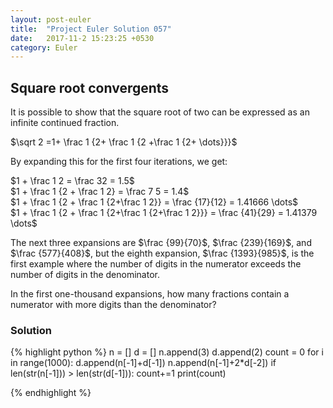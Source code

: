 ```yaml
---
layout: post-euler
title:  "Project Euler Solution 057"
date:   2017-11-2 15:23:25 +0530
category: Euler
---
```


<h2>Square root convergents</h2>
<div><p>It is possible to show that the square root of two can be expressed as an infinite continued fraction.</p><p>$\sqrt 2 =1+ \frac 1 {2+ \frac 1 {2 +\frac 1 {2+ \dots}}}$</p><p>By expanding this for the first four iterations, we get:</p><p>$1 + \frac 1 2 = \frac  32 = 1.5$<br/>
$1 + \frac 1 {2 + \frac 1 2} = \frac 7 5 = 1.4$<br/>
$1 + \frac 1 {2 + \frac 1 {2+\frac 1 2}} = \frac {17}{12} = 1.41666 \dots$<br/>
$1 + \frac 1 {2 + \frac 1 {2+\frac 1 {2+\frac 1 2}}} = \frac {41}{29} = 1.41379 \dots$<br/></p><p>The next three expansions are $\frac {99}{70}$, $\frac {239}{169}$, and $\frac {577}{408}$, but the eighth expansion, $\frac {1393}{985}$, is the first example where the number of digits in the numerator exceeds the number of digits in the denominator.</p><p>In the first one-thousand expansions, how many fractions contain a numerator with more digits than the denominator?</p></div>

### Solution

{% highlight python %}
n = []
d = []
n.append(3)
d.append(2)
count = 0
for i in range(1000):
    d.append(n[-1]+d[-1])
    n.append(n[-1]+2*d[-2])
    if len(str(n[-1])) > len(str(d[-1])):
        count+=1
print(count)

{% endhighlight %}
